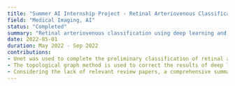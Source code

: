 ```yaml
---
title: "Summer AI Internship Project - Retinal Arteriovenous Classification (Semantic Segmentation)"
field: "Medical Imaging, AI"
status: "Completed"
summary: "Retinal arteriovenous classification using deep learning and topological graph correction."
date: 2022-05-01
duration: May 2022 - Sep 2022  
contributions:
- Unet was used to complete the preliminary classification of retinal arteriovenous in fundus color images.  
- The topological graph method is used to correct the results of deep learning classification to solve the problem of the lack of topological continuity.  
- Considering the lack of relevant review papers, a comprehensive summary of the retinal arteriovenous automatic classification method is completed through literature research and data statistics.
---
```




